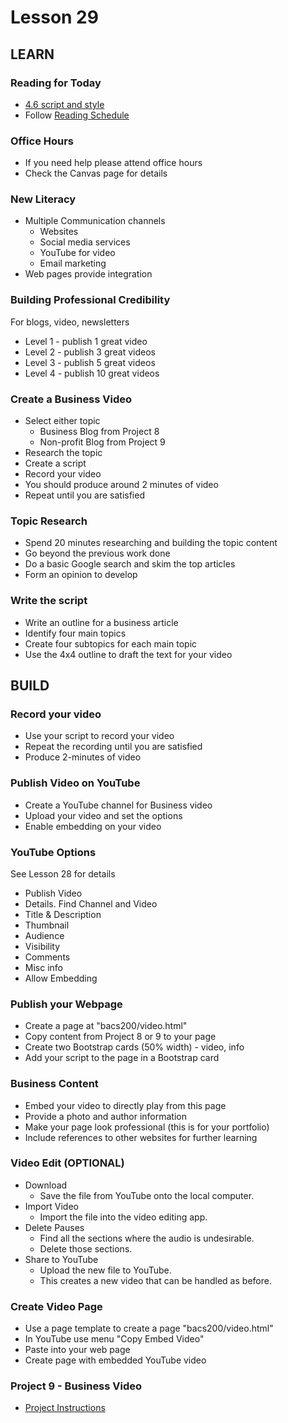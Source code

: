 # Lesson 29
  
## LEARN

### Reading for Today
* [4.6 script and style](https://learn.zybooks.com/zybook/UNCOBACS200SeamanFall2020/chapter/4/section/6)
* Follow [Reading Schedule](/course/bacs200/docs/ZybooksReading)


### Office Hours
* If you need help please attend office hours
* Check the Canvas page for details



### New Literacy
* Multiple Communication channels
    * Websites 
    * Social media services
    * YouTube for video
    * Email marketing
* Web pages provide integration


### Building Professional Credibility
For blogs, video, newsletters

* Level 1 - publish 1 great video
* Level 2 - publish 3 great videos
* Level 3 - publish 5 great videos
* Level 4 - publish 10 great videos
    

### Create a Business Video
* Select either topic 
    * Business Blog from Project 8
    * Non-profit Blog from Project 9
* Research the topic
* Create a script
* Record your video 
* You should produce around 2 minutes of video
* Repeat until you are satisfied


### Topic Research
* Spend 20 minutes researching and building the topic content
* Go beyond the previous work done
* Do a basic Google search and skim the top articles
* Form an opinion to develop


### Write the script
* Write an outline for a business article 
* Identify four main topics
* Create four subtopics for each main topic
* Use the 4x4 outline to draft the text for your video



## BUILD

### Record your video
* Use your script to record your video
* Repeat the recording until you are satisfied
* Produce 2-minutes of video


### Publish Video on YouTube
* Create a YouTube channel for Business video
* Upload your video and set the options
* Enable embedding on your video


### YouTube Options
See Lesson 28 for details

* Publish Video
* Details. Find Channel and Video
* Title & Description
* Thumbnail
* Audience
* Visibility
* Comments
* Misc info
* Allow Embedding


### Publish your Webpage
* Create a page at "bacs200/video.html"
* Copy content from Project 8 or 9 to your page
* Create two Bootstrap cards (50% width) - video, info
* Add your script to the page in a Bootstrap card


### Business Content
* Embed your video to directly play from this page
* Provide a photo and author information 
* Make your page look professional (this is for your portfolio)
* Include references to other websites for further learning


### Video Edit (OPTIONAL)
* Download
    * Save the file from YouTube onto the local computer.
* Import Video
    * Import the file into the video editing app.
* Delete Pauses
    * Find all the sections where the audio is undesirable. 
    * Delete those sections.
* Share to YouTube
    * Upload the new file to YouTube. 
    * This creates a new video that can be handled as before.


### Create Video Page
* Use a page template to create a page "bacs200/video.html"
* In YouTube use menu "Copy Embed Video"
* Paste into your web page
* Create page with embedded YouTube video


### Project 9 - Business Video
* [Project Instructions](../project/10)


